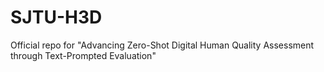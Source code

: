 # SJTU-H3D
Official repo for "Advancing Zero-Shot Digital Human Quality Assessment through Text-Prompted Evaluation"



